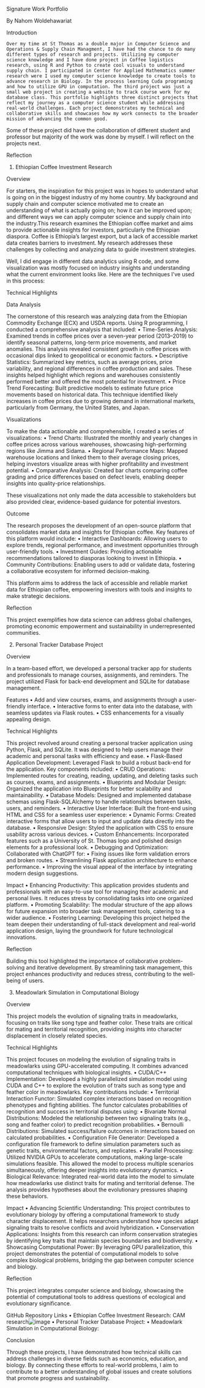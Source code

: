 Signature Work Portfolio

By Nahom Woldehawariat

Introduction

	Over my time at St Thomas as a double major in Computer Science and Operations & Supply Chain Managment, I have had the chance to do many different types of research and projects. Utilizing my computer science knowledge and I have done project in Coffee logistics research, using R and Python to create cool visuals to understand supply chain. I participated in Center for Applied Mathematics summer research were I used my computer science knowledge to create tools to advance research in Biology. In the process learning Cuda programing and how to utilize GPU in computation. The third project was just a small web project in creating a website to track course work for my database class. This portfolio highlights three distinct projects that reflect my journey as a computer science student while addressing real-world challenges. Each project demonstrates my technical and collaborative skills and showcases how my work connects to the broader mission of advancing the common good.

 Some of these project did have the collaboration of different student and professor but majority of the work was done by myself. I will reflect on the projects next. 

Reflection

1. Ethiopian Coffee Investment Research

Overview

For starters, the inspiration for this project was in hopes to understand what is going on in the biggest industry of my home country. My background and supply chain and computer science motivated me to create an understanding of what is actually going on; how it can be improved upon; and different ways we can apply computer science and supply chain into the industry.This research examines the Ethiopian coffee market and aims to provide actionable insights for investors, particularly the Ethiopian diaspora. Coffee is Ethiopia’s largest export, but a lack of accessible market data creates barriers to investment. My research addresses these challenges by collecting and analyzing data to guide investment strategies.

Well, I did engage in different data analytics using R code, and some visualization was mostly focused on industry insights and understanding what the current environment looks like. Here are the techniques I've used in this process:

Technical Highlights

Data Analysis

The cornerstone of this research was analyzing data from the Ethiopian Commodity Exchange (ECX) and USDA reports. Using R programming, I conducted a comprehensive analysis that included:
	•	Time-Series Analysis: Examined trends in coffee prices over a seven-year period (2013–2019) to identify seasonal patterns, long-term price movements, and market anomalies. This analysis revealed consistent growth in coffee prices with occasional dips linked to geopolitical or economic factors.
	•	Descriptive Statistics: Summarized key metrics, such as average prices, price variability, and regional differences in coffee production and sales. These insights helped highlight which regions and warehouses consistently performed better and offered the most potential for investment.
	•	Price Trend Forecasting: Built predictive models to estimate future price movements based on historical data. This technique identified likely increases in coffee prices due to growing demand in international markets, particularly from Germany, the United States, and Japan.

Visualizations

To make the data actionable and comprehensible, I created a series of visualizations:
	•	Trend Charts: Illustrated the monthly and yearly changes in coffee prices across various warehouses, showcasing high-performing regions like Jimma and Sidama.
	•	Regional Performance Maps: Mapped warehouse locations and linked them to their average closing prices, helping investors visualize areas with higher profitability and investment potential.
	•	Comparative Analysis: Created bar charts comparing coffee grading and price differences based on defect levels, enabling deeper insights into quality-price relationships.

These visualizations not only made the data accessible to stakeholders but also provided clear, evidence-based guidance for potential investors.

Outcome

The research proposes the development of an open-source platform that consolidates market data and insights for Ethiopian coffee. Key features of this platform would include:
	•	Interactive Dashboards: Allowing users to explore trends, regional performance, and investment opportunities through user-friendly tools.
	•	Investment Guides: Providing actionable recommendations tailored to diasporas looking to invest in Ethiopia.
	•	Community Contributions: Enabling users to add or validate data, fostering a collaborative ecosystem for informed decision-making.

This platform aims to address the lack of accessible and reliable market data for Ethiopian coffee, empowering investors with tools and insights to make strategic decisions.

Reflection

This project exemplifies how data science can address global challenges, promoting economic empowerment and sustainability in underrepresented communities.

2. Personal Tracker Database Project

Overview

In a team-based effort, we developed a personal tracker app for students and professionals to manage courses, assignments, and reminders. The project utilized Flask for back-end development and SQLite for database management.

Features
	•	Add and view courses, exams, and assignments through a user-friendly interface.
	•	Interactive forms to enter data into the database, with seamless updates via Flask routes.
	•	CSS enhancements for a visually appealing design.

Technical Highlights

This project revolved around creating a personal tracker application using Python, Flask, and SQLite. It was designed to help users manage their academic and personal tasks with efficiency and ease.
	•	Flask-Based Application Development:
Leveraged Flask to build a robust back-end for the application. Key components included:
	•	CRUD Operations: Implemented routes for creating, reading, updating, and deleting tasks such as courses, exams, and assignments.
	•	Blueprints and Modular Design: Organized the application into Blueprints for better scalability and maintainability.
	•	Database Models: Designed and implemented database schemas using Flask-SQLAlchemy to handle relationships between tasks, users, and reminders.
	•	Interactive User Interface:
Built the front-end using HTML and CSS for a seamless user experience:
	•	Dynamic Forms: Created interactive forms that allow users to input and update data directly into the database.
	•	Responsive Design: Styled the application with CSS to ensure usability across various devices.
	•	Custom Enhancements: Incorporated features such as a University of St. Thomas logo and polished design elements for a professional look.
	•	Debugging and Optimization:
Collaborated with ChatGPT for:
	•	Fixing issues like form validation errors and broken routes.
	•	Streamlining Flask application architecture to enhance performance.
	•	Improving the visual appeal of the interface by integrating modern design suggestions.

Impact
	•	Enhancing Productivity:
This application provides students and professionals with an easy-to-use tool for managing their academic and personal lives. It reduces stress by consolidating tasks into one organized platform.
	•	Promoting Scalability:
The modular structure of the app allows for future expansion into broader task management tools, catering to a wider audience.
	•	Fostering Learning:
Developing this project helped the team deepen their understanding of full-stack development and real-world application design, laying the groundwork for future technological innovations.

Reflection

Building this tool highlighted the importance of collaborative problem-solving and iterative development. By streamlining task management, this project enhances productivity and reduces stress, contributing to the well-being of users.

3. Meadowlark Simulation in Computational Biology

Overview

This project models the evolution of signaling traits in meadowlarks, focusing on traits like song type and feather color. These traits are critical for mating and territorial recognition, providing insights into character displacement in closely related species.

Technical Highlights

This project focuses on modeling the evolution of signaling traits in meadowlarks using GPU-accelerated computing. It combines advanced computational techniques with biological insights.
	•	CUDA/C++ Implementation:
Developed a highly parallelized simulation model using CUDA and C++ to explore the evolution of traits such as song type and feather color in meadowlarks. Key contributions include:
	•	Territorial Interaction Functor:
Simulated complex interactions based on recognition phenotypes and fighting abilities. The functor calculates probabilities of recognition and success in territorial disputes using:
	•	Bivariate Normal Distributions: Modeled the relationship between two signaling traits (e.g., song and feather color) to predict recognition probabilities.
	•	Bernoulli Distributions: Simulated success/failure outcomes in interactions based on calculated probabilities.
	•	Configuration File Generator:
Developed a configuration file framework to define simulation parameters such as genetic traits, environmental factors, and replicates.
	•	Parallel Processing:
Utilized NVIDIA GPUs to accelerate computations, making large-scale simulations feasible. This allowed the model to process multiple scenarios simultaneously, offering deeper insights into evolutionary dynamics.
	•	Biological Relevance:
Integrated real-world data into the model to simulate how meadowlarks use distinct traits for mating and territorial defense. The analysis provides hypotheses about the evolutionary pressures shaping these behaviors.

Impact
	•	Advancing Scientific Understanding:
This project contributes to evolutionary biology by offering a computational framework to study character displacement. It helps researchers understand how species adapt signaling traits to resolve conflicts and avoid hybridization.
	•	Conservation Applications:
Insights from this research can inform conservation strategies by identifying key traits that maintain species boundaries and biodiversity.
	•	Showcasing Computational Power:
By leveraging GPU parallelization, this project demonstrates the potential of computational models to solve complex biological problems, bridging the gap between computer science and biology.

Reflection

This project integrates computer science and biology, showcasing the potential of computational tools to address questions of ecological and evolutionary significance.


GitHub Repository Links
	•	Ethiopian Coffee Investment Research: CAM research![image](https://github.com/user-attachments/assets/4c6fca82-a017-4d3c-9f83-133656d259b8)
	•	Personal Tracker Database Project: 
	•	Meadowlark Simulation in Computational Biology: 


 Conclusion

Through these projects, I have demonstrated how technical skills can address challenges in diverse fields such as economics, education, and biology. By connecting these efforts to real-world problems, I aim to contribute to a better understanding of global issues and create solutions that promote progress and sustainability.












